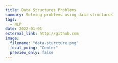 ```yaml
---
title: Data Structures Problems
summary: Solving problems using data structures
tags:
  - NLP
date: 2022-01-01
external_link: http://github.com
image:
  filename: "data-sturcture.png"
  focal_poing: "Center"
  preview_only: false
---
```

